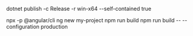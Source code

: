 dotnet publish -c Release -r win-x64 --self-contained true


npx -p @angular/cli ng new my-project
npm run build
npm run build -- --configuration production